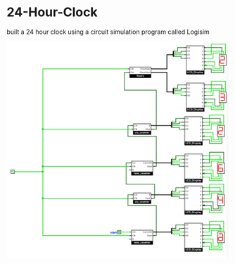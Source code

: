 # 24-Hour-Clock
built a 24 hour clock using a circuit simulation program called Logisim

![](clock.png)
